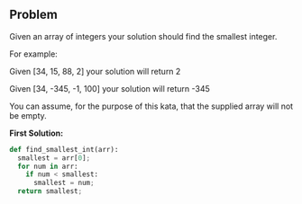 ## Problem

Given an array of integers your solution should find the smallest integer.

For example:

Given [34, 15, 88, 2] your solution will return 2

Given [34, -345, -1, 100] your solution will return -345

You can assume, for the purpose of this kata, that the supplied array will not be empty.

**First Solution:**
```python
def find_smallest_int(arr):
  smallest = arr[0];
  for num in arr:
    if num < smallest:
      smallest = num;
  return smallest;
```
